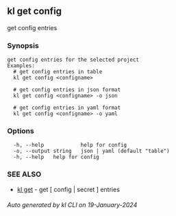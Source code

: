 ## kl get config

get config entries

### Synopsis

```
get config entries for the selected project
Examples:
  # get config entries in table
  kl get config <configname>

  # get config entries in json format
  kl get config <configname> -o json

  # get config entries in yaml format
  kl get config <configname> -o yaml

```

### Options

```
  -h, --help            help for config
  -o, --output string   json | yaml (default "table")
  -h, --help   help for config
```

### SEE ALSO

* [kl get](kl_get.md)  - get [ config | secret ] entries

###### Auto generated by kl CLI on 19-January-2024

